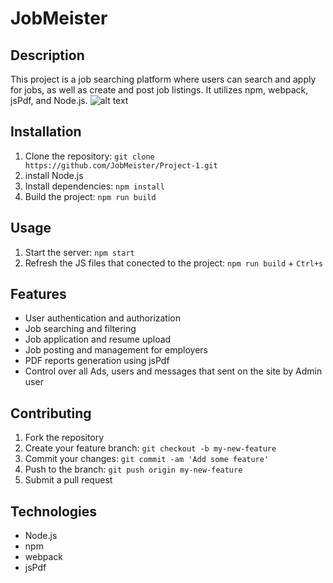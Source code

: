 
# JobMeister

## Description
This project is a job searching platform where users can search and apply for jobs, as well as create and post job listings. It utilizes npm, webpack, jsPdf, and Node.js.
![alt text](https://user-images.githubusercontent.com/114755882/212302685-2fecbe79-157d-4bf9-b20c-a30d5260b06b.png)
## Installation
1. Clone the repository: `git clone https://github.com/JobMeister/Project-1.git`
2. install Node.js
3. Install dependencies: `npm install`
4. Build the project: `npm run build`

## Usage
1. Start the server: `npm start`
2. Refresh the JS files that conected to the project: `npm run build` + `Ctrl+s`

## Features
- User authentication and authorization
- Job searching and filtering
- Job application and resume upload
- Job posting and management for employers
- PDF reports generation using jsPdf
- Control over all Ads, users and messages that sent on the site by Admin user

## Contributing
1. Fork the repository
2. Create your feature branch: `git checkout -b my-new-feature`
3. Commit your changes: `git commit -am 'Add some feature'`
4. Push to the branch: `git push origin my-new-feature`
5. Submit a pull request

## Technologies
- Node.js
- npm
- webpack
- jsPdf



